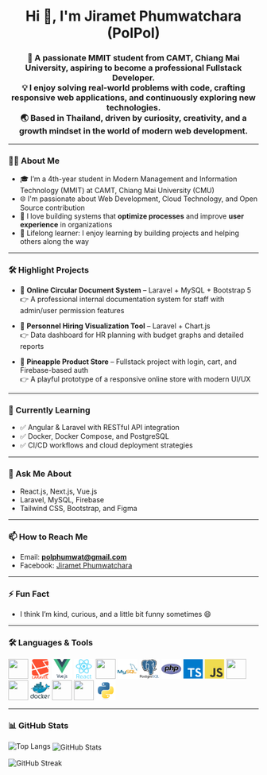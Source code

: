 <h1 align="center">Hi 👋, I'm Jiramet Phumwatchara (PolPol)</h1>

<h3 align="center">
🚀 A passionate MMIT student from CAMT, Chiang Mai University, aspiring to become a professional Fullstack Developer.<br>
💡 I enjoy solving real-world problems with code, crafting responsive web applications, and continuously exploring new technologies.<br>
🌏 Based in Thailand, driven by curiosity, creativity, and a growth mindset in the world of modern web development.
</h3>

---

### 🙋‍♂️ About Me

- 🎓 I’m a 4th-year student in Modern Management and Information Technology (MMIT) at CAMT, Chiang Mai University (CMU)
- 🌐 I'm passionate about Web Development, Cloud Technology, and Open Source contribution
- 📌 I love building systems that **optimize processes** and improve **user experience** in organizations
- 🧠 Lifelong learner: I enjoy learning by building projects and helping others along the way

---

### 🛠️ Highlight Projects

- 🔹 **Online Circular Document System** – Laravel + MySQL + Bootstrap 5  
  👉 A professional internal documentation system for staff with admin/user permission features

- 🔹 **Personnel Hiring Visualization Tool** – Laravel + Chart.js  
  👉 Data dashboard for HR planning with budget graphs and detailed reports

- 🔹 **Pineapple Product Store** – Fullstack project with login, cart, and Firebase-based auth  
  👉 A playful prototype of a responsive online store with modern UI/UX

---

### 🌱 Currently Learning

- ✅ Angular & Laravel with RESTful API integration  
- ✅ Docker, Docker Compose, and PostgreSQL  
- ✅ CI/CD workflows and cloud deployment strategies

---

### 💬 Ask Me About

- React.js, Next.js, Vue.js  
- Laravel, MySQL, Firebase  
- Tailwind CSS, Bootstrap, and Figma

---

### 📫 How to Reach Me

- Email: **polphumwat@gmail.com**  
- Facebook: [Jiramet Phumwatchara](https://fb.com/jiramet%20phumwatchara)

---

### ⚡ Fun Fact

- I think I’m kind, curious, and a little bit funny sometimes 😄

---

### 🛠️ Languages & Tools

<p align="left">
  <a href="https://angular.io" target="_blank"><img src="https://angular.io/assets/images/logos/angular/angular.svg" width="40" height="40"/></a>
  <a href="https://laravel.com" target="_blank"><img src="https://raw.githubusercontent.com/devicons/devicon/master/icons/laravel/laravel-plain-wordmark.svg" width="40" height="40"/></a>
  <a href="https://vuejs.org/" target="_blank"><img src="https://raw.githubusercontent.com/devicons/devicon/master/icons/vuejs/vuejs-original-wordmark.svg" width="40" height="40"/></a>
  <a href="https://reactjs.org/" target="_blank"><img src="https://raw.githubusercontent.com/devicons/devicon/master/icons/react/react-original-wordmark.svg" width="40" height="40"/></a>
  <a href="https://nextjs.org/" target="_blank"><img src="https://cdn.worldvectorlogo.com/logos/nextjs-2.svg" width="40" height="40"/></a>
  <a href="https://www.mysql.com/" target="_blank"><img src="https://raw.githubusercontent.com/devicons/devicon/master/icons/mysql/mysql-original-wordmark.svg" width="40" height="40"/></a>
  <a href="https://www.postgresql.org" target="_blank"><img src="https://raw.githubusercontent.com/devicons/devicon/master/icons/postgresql/postgresql-original-wordmark.svg" width="40" height="40"/></a>
  <a href="https://www.php.net" target="_blank"><img src="https://raw.githubusercontent.com/devicons/devicon/master/icons/php/php-original.svg" width="40" height="40"/></a>
  <a href="https://www.typescriptlang.org/" target="_blank"><img src="https://raw.githubusercontent.com/devicons/devicon/master/icons/typescript/typescript-original.svg" width="40" height="40"/></a>
  <a href="https://developer.mozilla.org/en-US/docs/Web/JavaScript" target="_blank"><img src="https://raw.githubusercontent.com/devicons/devicon/master/icons/javascript/javascript-original.svg" width="40" height="40"/></a>
  <a href="https://tailwindcss.com/" target="_blank"><img src="https://www.vectorlogo.zone/logos/tailwindcss/tailwindcss-icon.svg" width="40" height="40"/></a>
  <a href="https://git-scm.com/" target="_blank"><img src="https://www.vectorlogo.zone/logos/git-scm/git-scm-icon.svg" width="40" height="40"/></a>
  <a href="https://docker.com/" target="_blank"><img src="https://raw.githubusercontent.com/devicons/devicon/master/icons/docker/docker-original-wordmark.svg" width="40" height="40"/></a>
  <a href="https://postman.com" target="_blank"><img src="https://www.vectorlogo.zone/logos/getpostman/getpostman-icon.svg" width="40" height="40"/></a>
  <a href="https://www.figma.com/" target="_blank"><img src="https://www.vectorlogo.zone/logos/figma/figma-icon.svg" width="40" height="40"/></a>
  <a href="https://www.python.org" target="_blank"><img src="https://raw.githubusercontent.com/devicons/devicon/master/icons/python/python-original.svg" width="40" height="40"/></a>
</p>

---

### 📊 GitHub Stats

<p><img align="left" src="https://github-readme-stats.vercel.app/api/top-langs?username=jirametss&show_icons=true&locale=en&layout=compact" alt="Top Langs" /></p>

<p>&nbsp;<img align="center" src="https://github-readme-stats.vercel.app/api?username=jirametss&show_icons=true&locale=en" alt="GitHub Stats" /></p>

<p><img align="center" src="https://github-readme-streak-stats.herokuapp.com/?user=jirametss&" alt="GitHub Streak" /></p>
